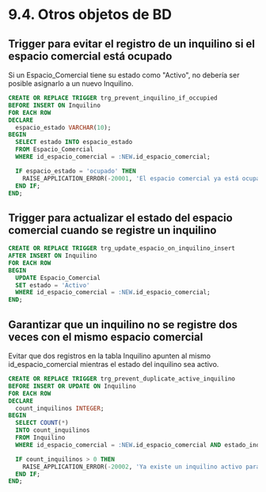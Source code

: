 # 9.4. Otros objetos de BD

## Trigger para evitar el registro de un inquilino si el espacio comercial está ocupado

Si un Espacio_Comercial tiene su estado como "Activo", no debería ser posible asignarlo a un nuevo Inquilino.

```sql
CREATE OR REPLACE TRIGGER trg_prevent_inquilino_if_occupied
BEFORE INSERT ON Inquilino
FOR EACH ROW
DECLARE
  espacio_estado VARCHAR(10);
BEGIN
  SELECT estado INTO espacio_estado
  FROM Espacio_Comercial
  WHERE id_espacio_comercial = :NEW.id_espacio_comercial;

  IF espacio_estado = 'ocupado' THEN
    RAISE_APPLICATION_ERROR(-20001, 'El espacio comercial ya está ocupado.');
  END IF;
END;
```

## Trigger para actualizar el estado del espacio comercial cuando se registre un inquilino

```sql
CREATE OR REPLACE TRIGGER trg_update_espacio_on_inquilino_insert
AFTER INSERT ON Inquilino
FOR EACH ROW
BEGIN
  UPDATE Espacio_Comercial
  SET estado = 'Activo'
  WHERE id_espacio_comercial = :NEW.id_espacio_comercial;
END;
```

## Garantizar que un inquilino no se registre dos veces con el mismo espacio comercial
Evitar que dos registros en la tabla Inquilino apunten al mismo id_espacio_comercial mientras el estado del inquilino sea activo.

```sql
CREATE OR REPLACE TRIGGER trg_prevent_duplicate_active_inquilino
BEFORE INSERT OR UPDATE ON Inquilino
FOR EACH ROW
DECLARE
  count_inquilinos INTEGER;
BEGIN
  SELECT COUNT(*)
  INTO count_inquilinos
  FROM Inquilino
  WHERE id_espacio_comercial = :NEW.id_espacio_comercial AND estado_inquilino = 'activo';

  IF count_inquilinos > 0 THEN
    RAISE_APPLICATION_ERROR(-20002, 'Ya existe un inquilino activo para este espacio comercial.');
  END IF;
END;
```
